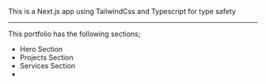 This is a Next.js app using TailwindCss and Typescript for type safety

---
This portfolio has the following sections;

- Hero Section
- Projects Section
- Services Section
- 
